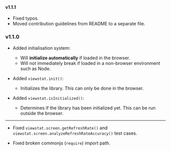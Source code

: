#### v1.1.1

 - Fixed typos.
 - Moved contribution guidelines from README to a separate file.

### v1.1.0

 - Added initialisation system:
	- Will **initialize automatically** if loaded in the browser.
	- Will not immediately break if loaded in a non-browser environment such as Node.

 - Added <code>viewstat.init()</code>:
	- Initializes the library. This can only be done in the browser.

 - Added <code>viewstat.isInitialized()</code>:
	- Determines if the library has been initialized yet. This can be run outside the browser.

--------------------------

 - Fixed <code>viewstat.screen.getRefreshRate()</code> and <code>viewstat.screen.analyzeRefreshRateAccuracy()</code> test cases.

 - Fixed broken commonjs (<code>require</code>) import path.
